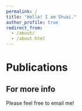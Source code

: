 ```yaml
---
permalink: /
title: "Hello! I am Shuai."
author_profile: true
redirect_from: 
  - /about/
  - /about.html
---
```




Publications
======



For more info
------
Please feel free to email me!
